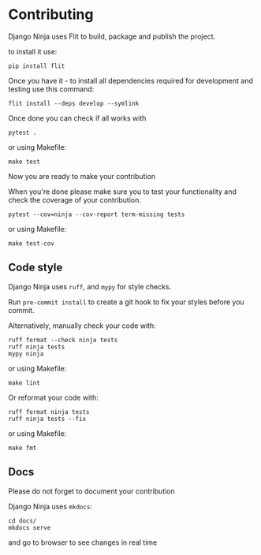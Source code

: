 # Contributing

Django Ninja uses Flit to build, package and publish the project.

to install it use:

```
pip install flit
```

Once you have it - to install all dependencies required for development and testing  use this command:


```
flit install --deps develop --symlink
```

Once done you can check if all works with 

```
pytest .
```

or using Makefile:

```
make test
```

Now you are ready to make your contribution


When you're done please make sure you to test your functionality 
and check the coverage of your contribution.

```
pytest --cov=ninja --cov-report term-missing tests
```

or using Makefile:

```
make test-cov
```
 
## Code style

Django Ninja uses `ruff`, and `mypy` for style checks.

Run `pre-commit install` to create a git hook to fix your styles before you commit.

Alternatively, manually check your code with:

```
ruff format --check ninja tests
ruff ninja tests
mypy ninja
```

or using Makefile:

```
make lint
```

Or reformat your code with:

```
ruff format ninja tests
ruff ninja tests --fix
```

or using Makefile:

```
make fmt
```
 
## Docs
Please do not forget to document your contribution

Django Ninja uses `mkdocs`:

```
cd docs/
mkdocs serve
```
and go to browser to see changes in real time

